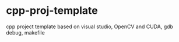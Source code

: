 # cpp-proj-template
cpp project template based on visual studio, OpenCV and CUDA, gdb debug, makefile
